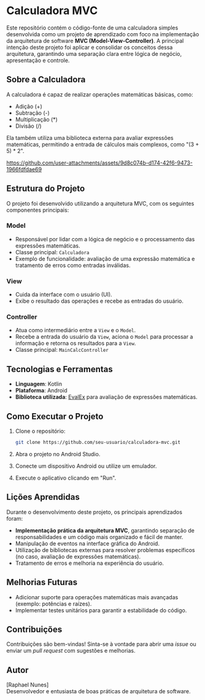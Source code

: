 # Calculadora MVC

Este repositório contém o código-fonte de uma calculadora simples desenvolvida como um projeto de aprendizado com foco na implementação da arquitetura de software **MVC (Model-View-Controller)**. A principal intenção deste projeto foi aplicar e consolidar os conceitos dessa arquitetura, garantindo uma separação clara entre lógica de negócio, apresentação e controle.

## Sobre a Calculadora

A calculadora é capaz de realizar operações matemáticas básicas, como:
- Adição (+)
- Subtração (-)
- Multiplicação (*)
- Divisão (/)

Ela também utiliza uma biblioteca externa para avaliar expressões matemáticas, permitindo a entrada de cálculos mais complexos, como "(3 + 5) * 2".

https://github.com/user-attachments/assets/9d8c074b-d174-42f6-9473-1966fdfdae69



## Estrutura do Projeto

O projeto foi desenvolvido utilizando a arquitetura MVC, com os seguintes componentes principais:

### **Model**
- Responsável por lidar com a lógica de negócio e o processamento das expressões matemáticas.
- Classe principal: `Calculadora`
- Exemplo de funcionalidade: avaliação de uma expressão matemática e tratamento de erros como entradas inválidas.

### **View**
- Cuida da interface com o usuário (UI).
- Exibe o resultado das operações e recebe as entradas do usuário.

### **Controller**
- Atua como intermediário entre a `View` e o `Model`.
- Recebe a entrada do usuário da `View`, aciona o `Model` para processar a informação e retorna os resultados para a `View`.
- Classe principal: `MainCalcController`

## Tecnologias e Ferramentas

- **Linguagem**: Kotlin
- **Plataforma**: Android
- **Biblioteca utilizada**: [EvalEx](https://github.com/uklimaschewski/EvalEx) para avaliação de expressões matemáticas.

## Como Executar o Projeto

1. Clone o repositório:
   ```bash
   git clone https://github.com/seu-usuario/calculadora-mvc.git
   ```

2. Abra o projeto no Android Studio.

3. Conecte um dispositivo Android ou utilize um emulador.

4. Execute o aplicativo clicando em "Run".

## Lições Aprendidas

Durante o desenvolvimento deste projeto, os principais aprendizados foram:
- **Implementação prática da arquitetura MVC**, garantindo separação de responsabilidades e um código mais organizado e fácil de manter.
- Manipulação de eventos na interface gráfica do Android.
- Utilização de bibliotecas externas para resolver problemas específicos (no caso, avaliação de expressões matemáticas).
- Tratamento de erros e melhoria na experiência do usuário.

## Melhorias Futuras

- Adicionar suporte para operações matemáticas mais avançadas (exemplo: potências e raízes).
- Implementar testes unitários para garantir a estabilidade do código.

## Contribuições

Contribuições são bem-vindas! Sinta-se à vontade para abrir uma _issue_ ou enviar um _pull request_ com sugestões e melhorias.

## Autor

[Raphael Nunes]  
Desenvolvedor e entusiasta de boas práticas de arquitetura de software.


